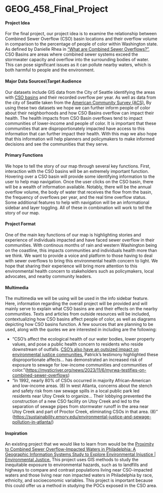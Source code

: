 # GEOG_458_Final_Project

#### Project Idea
For the final project, our project idea is to examine the relationship between Combined Sewer Overflow (CSO) basin locations and their overflow volume in comparison to the percentage of people of color within Washington state. As defined by Danielle Rhea in [“What are Combined Sewer Overflows?”](https://extension.psu.edu/what-are-combined-sewer-overflows#:~:text=Combined%20sewer%20overflows%20(CSOs)%20are,January%2022%2C%202024), CSO Basins are areas where combined sewer systems exceed the stormwater capacity and overflow into the surrounding bodies of water. This can pose significant issues as it can pollute nearby waters, which is both harmful to people and the environment.

#### Major Data Sources\Target Audience
Our datasets include GIS data from the City of Seattle identifying the areas with [CSO basins](https://data-seattlecitygis.opendata.arcgis.com/datasets/deb3e78249bf41b48a2f53efdb6f704f_0/explore?location=47.597252%2C-122.330350%2C12.00) and their recorded overflow per year. As well as data from the city of Seattle taken from the [American Community Survey (ACS).](https://data-seattlecitygis.opendata.arcgis.com/datasets/a3deea5b34d44e3baad6200db4ac8c39_0/explore) By using these two datasets we hope we can further inform people of color about their neighborhoods and how CSO Basins overflow can impact their health. The health impacts from CSO Basin overflows tend to impact communities of lower-income and people of color. It is important that these communities that are disproportionately impacted have access to this information that can further impact their health. With this map we also hope that this information will help planners and policymakers to make informed decisions and see the communities that they serve. 

#### Primary Functions
We hope to tell the story of our map through several key functions. First, interaction with the CSO basins will be an extremely important function. Hovering over a CSO basin will provide some identifying information to the user to help map navigation. Once the user clicks on the CSO basin, there will be a wealth of information available. Notably, there will be the annual overflow volume, the body of water that receives the flow from the basin, the frequency of overflows per year, and the real time overflow status.  Some additional features to help with navigation will be an informational sidebar and layer toggling. All of these in combination will work to tell the story of our map.

#### Project Format
One of the main key functions of our map is highlighting stories and experience of individuals impacted and have faced sewer overflow in their communities. With continous months of rain and western Washington being on the coastline, this impacts communities and individuals health more than we think. We want to provide a voice and platform to those having to deal with sewer overflows to bring this environmental health concern to light. We hope that sharing their experience will bring more attention to this environmental health concern to stakeholders such as policymakers, local advocates, and nearby community leaders. 

#### Multimedia
The multimedia we will be using will be used in the info sidebar feature. Here, information regarding the overall project will be provided and will mainly serve to explain what CSO basins are and their effects on the nearby communities. Texts and articles from outside resources will be included, contextualizing how CSO basins affect people of color, as well as diagrams depicting how CSO basins function. A few sources that are planning to be used, along with the quotes we are interested in including are the following:

* “CSO’s affect the ecological health of our water bodies, lower property values, and pose a public health concern to residents who reside downstream of outfalls. [CSO’s also have an outsized impact on environmental justice communities.](https://mysticriver.org/news/2021/2/5/sewage-an-environmental-justice-tragedy) Patrick’s testimony highlighted these disproportionate affects… has demonstrated an increased risk of exposure to sewage for low-income communities and communities of color.”(https://mysticriver.org/news/2023/11/6/myrwa-testifies-on-combined-sewer-overflows)
* “In 1992, nearly 80% of CSOs occurred in majority African-American and low-income areas. (8) In west Atlanta, concerns about the stench and safety risk from raw sewage spills in a local public park led residents near Utoy Creek to organize… Their lobbying prevented the construction of a new CSO facility on Utoy Creek and led to the separation of sewage pipes from stormwater runoff in the area near Utoy Creek and part of Proctor Creek, eliminating CSOs in that area. (8)” (https://sustainability.emory.edu/environmental-justice-and-sewage-pollution-in-atlanta/)

#### Inspiration
An existing project that we would like to learn from would be the [Proximity to Combined Sewer Overflow-Impacted Waters in Philadelphia: A Geographic Information Systems Study to Explore Environmental Injustice | Environmental Justice.](https://www.liebertpub.com/doi/abs/10.1089/env.2022.0108?journalCode=env) This project uses GIS methods to study the inequitable exposure to environmental hazards, such as to landfills and highways to compare and contrast populations living near CSO-impacted waters and those living near non impacted waters in Philadelphia by race, ethnicity, and socioeconomic variables. This project is important because this could offer us a method in studying the POCs exposed in the CSO area.